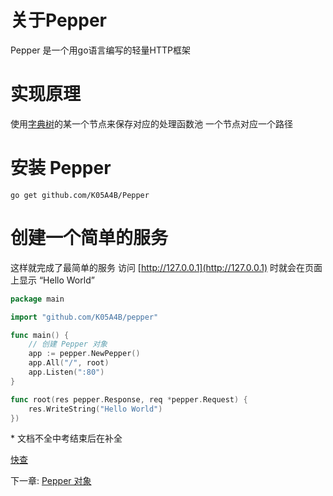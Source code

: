 # 关于Pepper

Pepper 是一个用go语言编写的轻量HTTP框架

# 实现原理
使用[字典树](https://zhuanlan.zhihu.com/p/28891541)的某一个节点来保存对应的处理函数池
一个节点对应一个路径


# 安装 Pepper

```shell
go get github.com/K05A4B/Pepper
```

# 创建一个简单的服务

这样就完成了最简单的服务
访问 [http://127.0.0.1](http://127.0.0.1) 时就会在页面上显示 “Hello World”

```go
package main

import "github.com/K05A4B/pepper"

func main() {
    // 创建 Pepper 对象
    app := pepper.NewPepper()
    app.All("/", root)
    app.Listen(":80")
}

func root(res pepper.Response, req *pepper.Request) {
    res.WriteString("Hello World")
})

```
\* 文档不全中考结束后在补全

[快查](./list.md)

下一章: [Pepper 对象](./pepper.md)